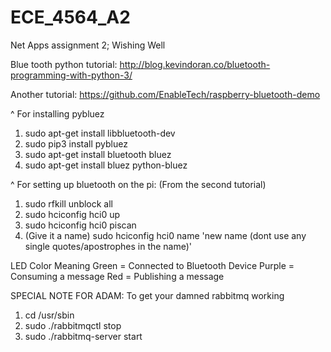 # ECE_4564_A2
Net Apps assignment 2; Wishing Well

Blue tooth python tutorial:
http://blog.kevindoran.co/bluetooth-programming-with-python-3/

Another tutorial:
https://github.com/EnableTech/raspberry-bluetooth-demo

^ For installing pybluez
1) sudo apt-get install libbluetooth-dev
2) sudo pip3 install pybluez
3) sudo apt-get install bluetooth bluez
4) sudo apt-get install bluez python-bluez

^ For setting up bluetooth on the pi: (From the second tutorial)
1) sudo rfkill unblock all
2) sudo hciconfig hci0 up
3) sudo hciconfig hci0 piscan
4) (Give it a name) sudo hciconfig hci0 name 'new name (dont use any single quotes/apostrophes in the name)'

LED Color Meaning
Green = Connected to Bluetooth Device
Purple = Consuming a message
Red = Publishing a message

SPECIAL NOTE FOR ADAM:
To get your damned rabbitmq working
1) cd /usr/sbin
2) sudo ./rabbitmqctl stop
3) sudo ./rabbitmq-server start

